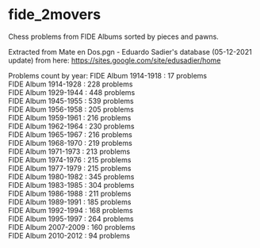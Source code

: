 # fide_2movers

Chess problems from FIDE Albums sorted by pieces and pawns.

Extracted from Mate en Dos.pgn - Eduardo Sadier's database (05-12-2021 update) from here: https://sites.google.com/site/edusadier/home

Problems count by year:
FIDE Album 1914-1918 : 17 problems  
FIDE Album 1914-1928 : 228 problems  
FIDE Album 1929-1944 : 448 problems  
FIDE Album 1945-1955 : 539 problems  
FIDE Album 1956-1958 : 205 problems  
FIDE Album 1959-1961 : 216 problems  
FIDE Album 1962-1964 : 230 problems  
FIDE Album 1965-1967 : 216 problems  
FIDE Album 1968-1970 : 219 problems  
FIDE Album 1971-1973 : 213 problems  
FIDE Album 1974-1976 : 215 problems  
FIDE Album 1977-1979 : 215 problems  
FIDE Album 1980-1982 : 345 problems  
FIDE Album 1983-1985 : 304 problems  
FIDE Album 1986-1988 : 211 problems  
FIDE Album 1989-1991 : 185 problems  
FIDE Album 1992-1994 : 168 problems  
FIDE Album 1995-1997 : 264 problems  
FIDE Album 2007-2009 : 160 problems  
FIDE Album 2010-2012 : 94 problems  
